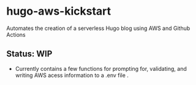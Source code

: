 # hugo-aws-kickstart
 Automates the creation of a serverless Hugo blog using AWS and Github Actions


## Status: WIP
 - Currently contains a few functions for prompting for, validating, and writing AWS acess information to a .env file .

